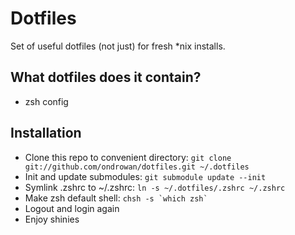 Dotfiles
========

Set of useful dotfiles (not just) for fresh *nix installs.


What dotfiles does it contain?
------------------------------

* zsh config


Installation
------------

* Clone this repo to convenient directory: `git clone git://github.com/ondrowan/dotfiles.git ~/.dotfiles`
* Init and update submodules: `git submodule update --init`
* Symlink .zshrc to ~/.zshrc: `ln -s ~/.dotfiles/.zshrc ~/.zshrc`
* Make zsh default shell: `` chsh -s `which zsh` ``
* Logout and login again
* Enjoy shinies
